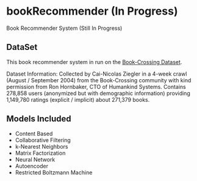 # bookRecommender (In Progress)
Book Recommender System (Still In Progress)


## DataSet 


This book recommender system in run on the [Book-Crossing Dataset](http://www2.informatik.uni-freiburg.de/~cziegler/BX/).

Dataset Information: Collected by Cai-Nicolas Ziegler in a 4-week crawl (August / September 2004) from the Book-Crossing community with kind permission from Ron Hornbaker, CTO of Humankind Systems. Contains 278,858 users (anonymized but with demographic information) providing 1,149,780 ratings (explicit / implicit) about 271,379 books.


## Models Included 
- Content Based
- Collaborative Filtering
- k-Nearest Neighbors
- Matrix Factorization 
- Neural Network
- Autoencoder
- Restricted Boltzmann Machine
